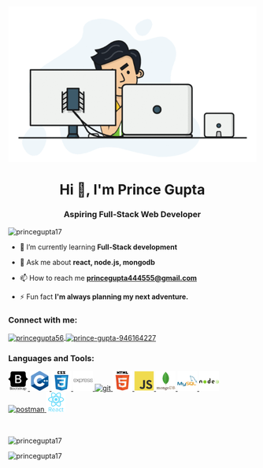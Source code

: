 <p align="center" 
    style="display: flex;
    justify-content: center;
    align-items: center; 
    background-color:black;">
<img src="https://raw.githubusercontent.com/rajpratyush/rajpratyush/master/me_1.gif" alt="Computer man" style="margin:auto" >
</p>

<h1 align="center">Hi 👋, I'm Prince Gupta</h1>
<h3 align="center">Aspiring Full-Stack Web Developer</h3>

<p align="left"> 
    <img src="https://komarev.com/ghpvc/?username=princegupta17&label=Profile%20views&color=0e75b6&style=flat" alt="princegupta17" /> 
</p>

- 🌱 I’m currently learning **Full-Stack development**

- 💬 Ask me about **react, node.js, mongodb**

- 📫 How to reach me **princegupta444555@gmail.com**

- ⚡ Fun fact **I'm always planning my next adventure.**

<h3 align="left">Connect with me:</h3>
<p align="left">
<a href="https://twitter.com/princegupta56" target="blank">
    <img align="center" src="https://raw.githubusercontent.com/rahuldkjain/github-profile-readme-generator/master/src/images/icons/Social/twitter.svg" alt="princegupta56" height="30" width="40" />
</a>

    
<a href="https://linkedin.com/in/prince-gupta-946164227" target="blank">
<img align="center" src="https://raw.githubusercontent.com/rahuldkjain/github-profile-readme-generator/master/src/images/icons/Social/linked-in-alt.svg" alt="prince-gupta-946164227" height="30" width="40" />
</a>
</p>


<h3 align="left">Languages and Tools:</h3>


<p align="left"> 
    <a href="https://getbootstrap.com" target="_blank" rel="noreferrer"> 
        <img src="https://raw.githubusercontent.com/devicons/devicon/master/icons/bootstrap/bootstrap-plain-wordmark.svg" alt="bootstrap" width="40" height="40"/> 
    </a> 
    <a href="https://www.w3schools.com/cpp/" target="_blank" rel="noreferrer"> 
        <img src="https://raw.githubusercontent.com/devicons/devicon/master/icons/cplusplus/cplusplus-original.svg" alt="cplusplus" width="40" height="40"/> 
    </a> 
    <a href="https://www.w3schools.com/css/" target="_blank" rel="noreferrer"> 
        <img src="https://raw.githubusercontent.com/devicons/devicon/master/icons/css3/css3-original-wordmark.svg" alt="css3" width="40" height="40"/> 
    </a> 
    <a href="https://expressjs.com" target="_blank" rel="noreferrer"> 
        <img src="https://raw.githubusercontent.com/devicons/devicon/master/icons/express/express-original-wordmark.svg" alt="express" width="40" height="40"/> 
    </a> 
    <a href="https://git-scm.com/" target="_blank" rel="noreferrer"> 
        <img src="https://www.vectorlogo.zone/logos/git-scm/git-scm-icon.svg" alt="git" width="40" height="40"/> 
    </a> 
    <a href="https://www.w3.org/html/" target="_blank" rel="noreferrer"> 
        <img src="https://raw.githubusercontent.com/devicons/devicon/master/icons/html5/html5-original-wordmark.svg" alt="html5" width="40" height="40"/> 
    </a> 
    <a href="https://developer.mozilla.org/en-US/docs/Web/JavaScript" target="_blank" rel="noreferrer"> 
        <img src="https://raw.githubusercontent.com/devicons/devicon/master/icons/javascript/javascript-original.svg" alt="javascript" width="40" height="40"/> 
    </a> 
    <a href="https://www.mongodb.com/" target="_blank" rel="noreferrer"> 
        <img src="https://raw.githubusercontent.com/devicons/devicon/master/icons/mongodb/mongodb-original-wordmark.svg" alt="mongodb" width="40" height="40"/> 
    </a> 
    <a href="https://www.mysql.com/" target="_blank" rel="noreferrer"> 
        <img src="https://raw.githubusercontent.com/devicons/devicon/master/icons/mysql/mysql-original-wordmark.svg" alt="mysql" width="40" height="40"/> 
    </a> 
    <a href="https://nodejs.org" target="_blank" rel="noreferrer"> 
        <img src="https://raw.githubusercontent.com/devicons/devicon/master/icons/nodejs/nodejs-original-wordmark.svg" alt="nodejs" width="40" height="40"/> 
    </a> 
    <a href="https://postman.com" target="_blank" rel="noreferrer"> 
        <img src="https://www.vectorlogo.zone/logos/getpostman/getpostman-icon.svg" alt="postman" width="40" height="40"/> 
    </a> 
    <a href="https://reactjs.org/" target="_blank" rel="noreferrer"> 
        <img src="https://raw.githubusercontent.com/devicons/devicon/master/icons/react/react-original-wordmark.svg" alt="react" width="40" height="40"/> 
    </a> 
</p>



<p>
    &nbsp;
    <p><img align="center" src="https://github-readme-stats.vercel.app/api/top-langs?username=princegupta17&show_icons=true&locale=en&layout=compact&theme=dracula" alt="princegupta17" /></p>
</p>

<p>
    <img align="left" src="https://github-readme-streak-stats.herokuapp.com/?user=princegupta17&&theme=dracula" alt="princegupta17" />
</p>

